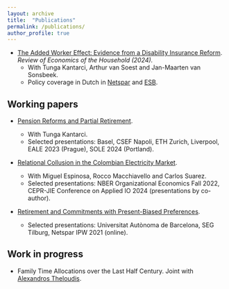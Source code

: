 ```yaml
---
layout: archive
title:  "Publications"
permalink: /publications/
author_profile: true
---
```


* [The Added Worker Effect: Evidence from a Disability Insurance Reform](https://doi.org/10.1007/s11150-023-09692-4). _Review of Economics of the Household (2024)._
  * With Tunga Kantarci, Arthur van Soest and Jan-Maarten van Sonsbeek.
  * Policy coverage in Dutch in [Netspar](https://www.netspar.nl/nieuws/hoe-reageren-partners-op-het-wegvallen-van-de-wia-uitkering/) and [ESB](https://esb.nu/partners-van-langdurig-zieken-zijn-meer-gaan-werken-door-invoering-wia/).

Working papers
---- 
* [Pension Reforms and Partial Retirement](/files/JMP.pdf).
  * With Tunga Kantarci.
  * Selected presentations: Basel, CSEF Napoli, ETH Zurich, Liverpool, EALE 2023 (Prague), SOLE 2024 (Portland).

* [Relational Collusion in the Colombian Electricity Market](/files/Bernasconi_et_al_Relational_Collusion_2024.pdf).
  * With Miguel Espinosa, Rocco Macchiavello and Carlos Suarez. 
  * Selected presentations: NBER Organizational Economics Fall 2022, CEPR-JIE Conference on Applied IO 2024 (presentations by co-author).
 
* [Retirement and Commitments with Present-Biased Preferences](/files/Present_Bias.pdf).
  * Selected presentations: Universitat Autònoma de Barcelona, SEG Tilburg, Netspar IPW 2021 (online).

Work in progress
----
* Family Time Allocations over the Last Half Century. Joint with [Alexandros Theloudis](https://www.theloudis.net/home.html).
